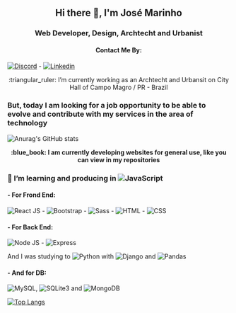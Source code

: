 <h2 align="center"> 
Hi there 👋, I'm
José Marinho
</h2>


<h3 align="center">Web Developer, Design, Archtecht and Urbanist</h3>

<h4 align="center">Contact Me By:</h4>

[![Discord](https://img.shields.io/badge/Discord-5865F2?style=for-the-badge&logo=discord&logoColor=white)](https://discord.com) - [![Linkedin](https://img.shields.io/badge/LinkedIn-0077B5?style=for-the-badge&logo=linkedin&logoColor=white)](https://www.linkedin.com/in/jose-marinho-a518ba1a1/)

<p align="center">:triangular_ruler: I’m currently working as an Archtecht and Urbansit on City Hall of Campo Magro / PR - Brazil</p>

### But, today I am looking for a job opportunity to be able to evolve and contribute with my services in the area of technology

![Anurag's GitHub stats](https://github-readme-stats.vercel.app/api?username=clowdcap&show_icons=true&theme=radical)

<p align="center"><b>:blue_book: I am currently developing websites for general use, like you can view in my repositories</b></p>

### :memo: I’m learning and producing in ![JavaScript](https://img.shields.io/badge/JavaScript-323330?style=for-the-badge&logo=javascript&logoColor=F7DF1E) 
#### - For Frond End:
![React JS](https://img.shields.io/badge/React-20232A?style=for-the-badge&logo=react&logoColor=61DAFB) - ![Bootstrap](https://img.shields.io/badge/Bootstrap-563D7C?style=for-the-badge&logo=bootstrap&logoColor=white) - ![Sass](https://img.shields.io/badge/Sass-CC6699?style=for-the-badge&logo=sass&logoColor=white) - ![HTML](https://img.shields.io/badge/HTML5-E34F26?style=for-the-badge&logo=html5&logoColor=white) - ![CSS](https://img.shields.io/badge/CSS3-1572B6?style=for-the-badge&logo=css3&logoColor=white)

#### - For Back End:
![Node JS](https://img.shields.io/badge/Node.js-339933?style=for-the-badge&logo=nodedotjs&logoColor=white) - ![Express](https://img.shields.io/badge/Express.js-000000?style=for-the-badge&logo=express&logoColor=white)

And I was studying to ![Python](https://img.shields.io/badge/Python-FFD43B?style=for-the-badge&logo=python&logoColor=blue) with ![Django](https://img.shields.io/badge/Django-092E20?style=for-the-badge&logo=django&logoColor=green) and ![Pandas](https://img.shields.io/badge/Pandas-2C2D72?style=for-the-badge&logo=pandas&logoColor=white)

#### - And for DB:
![MySQL](https://img.shields.io/badge/MySQL-005C84?style=for-the-badge&logo=mysql&logoColor=white), ![SQLite3](https://img.shields.io/badge/SQLite-07405E?style=for-the-badge&logo=sqlite&logoColor=white) and ![MongoDB](https://img.shields.io/badge/MongoDB-4EA94B?style=for-the-badge&logo=mongodb&logoColor=white)

[![Top Langs](https://github-readme-stats.vercel.app/api/top-langs/?username=clowdcap&show_icons=true&theme=radical)](https://github.com/clowdcap/github-readme-stats)


